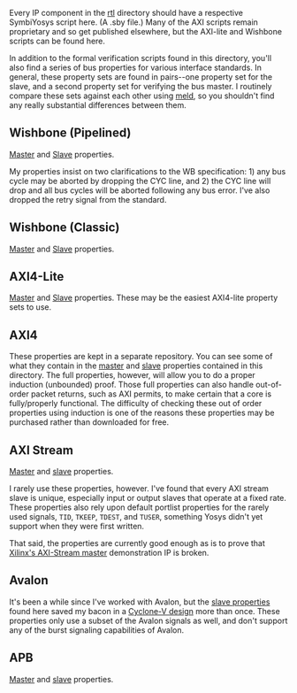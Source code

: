 Every IP component in the [rtl](../../rtl) directory should have a respective
SymbiYosys script here.  (A .sby file.)  Many of the AXI scripts remain
proprietary and so get published elsewhere, but the AXI-lite and Wishbone
scripts can be found here.

In addition to the formal verification scripts found in this directory,
you'll also find a series of bus properties for various interface standards.
In general, these property sets are found in pairs--one property set for the
slave, and a second property set for verifying the bus master.  I routinely
compare these sets against each other using [meld](https://meldmerge.org),
so you shouldn't find any really substantial differences between them.

## Wishbone (Pipelined)

[Master](fwb_master.v) and [Slave](fwb_slave.v) properties.

My properties insist on two clarifications to the WB specification: 1) any
bus cycle may be aborted by dropping the CYC line, and 2) the CYC line will
drop and all bus cycles will be aborted following any bus error.  I've also
dropped the retry signal from the standard.

## Wishbone (Classic)

[Master](fwbc_master.v) and [Slave](fwbc_slave.v) properties.

## AXI4-Lite

[Master](faxil_master.v) and [Slave](faxil_slave.v) properties.  These may
be the easiest AXI4-lite property sets to use.

## AXI4

These properties are kept in a separate repository.  You can see some of what
they contain in the [master](faxi_master.v) and [slave](faxi_slave.v) properties
contained in this directory.  The full properties, however, will allow you to
do a proper induction (unbounded) proof.  Those full properties can also handle
out-of-order packet returns, such as AXI permits, to make certain that a
core is fully/properly functional.  The difficulty of checking these out of
order properties using induction is one of the reasons these properties may be
purchased rather than downloaded for free.

## AXI Stream

[Master](faxis_master.v) and [slave](faxis_slave.v) properties.

I rarely use these properties, however.  I've found that every AXI stream
slave is unique, especially input or output slaves that operate at a fixed
rate.  These properties also rely upon default portlist properties for
the rarely used signals, `TID`, `TKEEP`, `TDEST`, and `TUSER`, something
Yosys didn't yet support when they were first written.

That said, the properties are currently good enough as is to prove that
[Xilinx's AXI-Stream master](xlnxstream_2018_3.v) demonstration IP is broken.

## Avalon

It's been a while since I've worked with Avalon, but the [slave
properties](fav_slave.v) found here saved my bacon in a
[Cyclone-V design](https://zipcpu.com/blog/2018/02/09/first-cyclonev.html)
more than once.  These properties only use a subset of the Avalon signals
as well, and don't support any of the burst signaling capabilities of Avalon.

## APB

[Master](fapb_master.v) and [slave](fapb_slave.v) properties.
